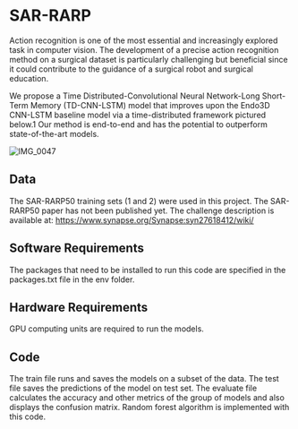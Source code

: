 # SAR-RARP

Action recognition is one of the most essential and increasingly explored task in computer vision. The development of a precise action recognition method on a surgical dataset is particularly challenging but beneficial since it could contribute to the guidance of a surgical robot and surgical education.

We propose a Time Distributed-Convolutional Neural Network-Long Short-Term Memory (TD-CNN-LSTM) model that improves upon the Endo3D CNN-LSTM baseline model via a time-distributed framework pictured below.1 Our method is end-to-end and has the potential to outperform state-of-the-art models.

![IMG_0047](https://github.com/nanthininarayanan/SAR-RARP/assets/112656894/e35bd13f-9e29-42d2-986e-cffc2d9d0a87)

## Data

The SAR-RARP50 training sets (1 and 2) were used in this project. The SAR-RARP50 paper has not been published yet. The challenge
description is available at: https://www.synapse.org/Synapse:syn27618412/wiki/

## Software Requirements

The packages that need to be installed to run this code are specified in the packages.txt file in the env folder. 

## Hardware Requirements

GPU computing units are required to run the models.

## Code

The train file runs and saves the models on a subset of the data. The test file saves the predictions of the model on test set. The evaluate file calculates the accuracy and other metrics of the group of models and also displays the confusion matrix. Random forest algorithm is implemented with this code. 

